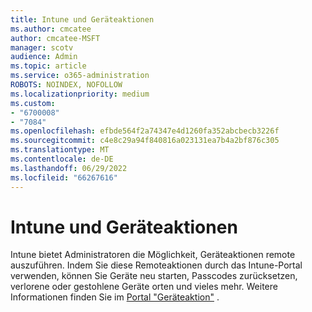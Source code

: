 ```yaml
---
title: Intune und Geräteaktionen
ms.author: cmcatee
author: cmcatee-MSFT
manager: scotv
audience: Admin
ms.topic: article
ms.service: o365-administration
ROBOTS: NOINDEX, NOFOLLOW
ms.localizationpriority: medium
ms.custom:
- "6700008"
- "7084"
ms.openlocfilehash: efbde564f2a74347e4d1260fa352abcbecb3226f
ms.sourcegitcommit: c4e8c29a94f840816a023131ea7b4a2bf876c305
ms.translationtype: MT
ms.contentlocale: de-DE
ms.lasthandoff: 06/29/2022
ms.locfileid: "66267616"
---
```

# <a name="intune-and-device-actions"></a>Intune und Geräteaktionen

Intune bietet Administratoren die Möglichkeit, Geräteaktionen remote auszuführen. Indem Sie diese Remoteaktionen durch das Intune-Portal verwenden, können Sie Geräte neu starten, Passcodes zurücksetzen, verlorene oder gestohlene Geräte orten und vieles mehr. Weitere Informationen finden Sie im [Portal "Geräteaktion"](https://docs.microsoft.com/mem/intune/remote-actions/) .
